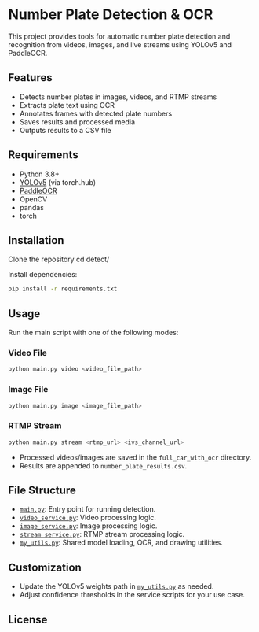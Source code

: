 # Number Plate Detection & OCR

This project provides tools for automatic number plate detection and recognition from videos, images, and live streams using YOLOv5 and PaddleOCR.

## Features

- Detects number plates in images, videos, and RTMP streams
- Extracts plate text using OCR
- Annotates frames with detected plate numbers
- Saves results and processed media
- Outputs results to a CSV file

## Requirements

- Python 3.8+
- [YOLOv5](https://github.com/ultralytics/yolov5) (via torch.hub)
- [PaddleOCR](https://github.com/PaddlePaddle/PaddleOCR)
- OpenCV
- pandas
- torch


## Installation

Clone the repository
cd detect/


Install dependencies:
```sh
pip install -r requirements.txt
```

## Usage

Run the main script with one of the following modes:

### Video File
```sh
python main.py video <video_file_path>
```

### Image File
```sh
python main.py image <image_file_path>
```

### RTMP Stream
```sh
python main.py stream <rtmp_url> <ivs_channel_url>
```

- Processed videos/images are saved in the `full_car_with_ocr` directory.
- Results are appended to `number_plate_results.csv`.

## File Structure

- [`main.py`](main.py): Entry point for running detection.
- [`video_service.py`](video_service.py): Video processing logic.
- [`image_service.py`](image_service.py): Image processing logic.
- [`stream_service.py`](stream_service.py): RTMP stream processing logic.
- [`my_utils.py`](my_utils.py): Shared model loading, OCR, and drawing utilities.

## Customization

- Update the YOLOv5 weights path in [`my_utils.py`](my_utils.py) as needed.
- Adjust confidence thresholds in the service scripts for your use case.

## License

